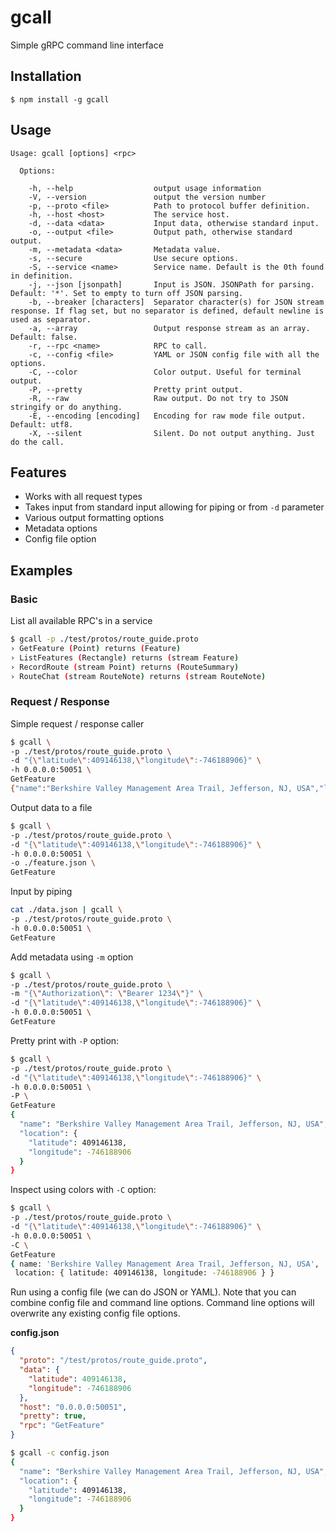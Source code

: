 # gcall

Simple gRPC command line interface

## Installation

```
$ npm install -g gcall
```

## Usage

```
Usage: gcall [options] <rpc>

  Options:

    -h, --help                  output usage information
    -V, --version               output the version number
    -p, --proto <file>          Path to protocol buffer definition.
    -h, --host <host>           The service host.
    -d, --data <data>           Input data, otherwise standard input.
    -o, --output <file>         Output path, otherwise standard output.
    -m, --metadata <data>       Metadata value.
    -s, --secure                Use secure options.
    -S, --service <name>        Service name. Default is the 0th found in definition.
    -j, --json [jsonpath]       Input is JSON. JSONPath for parsing. Default: '*'. Set to empty to turn off JSON parsing.
    -b, --breaker [characters]  Separator character(s) for JSON stream response. If flag set, but no separator is defined, default newline is used as separator.
    -a, --array                 Output response stream as an array. Default: false.
    -r, --rpc <name>            RPC to call.
    -c, --config <file>         YAML or JSON config file with all the options.
    -C, --color                 Color output. Useful for terminal output.
    -P, --pretty                Pretty print output.
    -R, --raw                   Raw output. Do not try to JSON stringify or do anything.
    -E, --encoding [encoding]   Encoding for raw mode file output. Default: utf8.
    -X, --silent                Silent. Do not output anything. Just do the call.
```

## Features

* Works with all request types
* Takes input from standard input allowing for piping or from `-d` parameter
* Various output formatting options
* Metadata options
* Config file option

## Examples

### Basic

List all available RPC's in a service

```sh
$ gcall -p ./test/protos/route_guide.proto
› GetFeature (Point) returns (Feature)
› ListFeatures (Rectangle) returns (stream Feature)
› RecordRoute (stream Point) returns (RouteSummary)
› RouteChat (stream RouteNote) returns (stream RouteNote)
```

### Request / Response

Simple request / response caller

```sh
$ gcall \
-p ./test/protos/route_guide.proto \
-d "{\"latitude\":409146138,\"longitude\":-746188906}" \
-h 0.0.0.0:50051 \
GetFeature
{"name":"Berkshire Valley Management Area Trail, Jefferson, NJ, USA","location":{"latitude":409146138,"longitude":-746188906}}
```

Output data to a file

```sh
$ gcall \
-p ./test/protos/route_guide.proto \
-d "{\"latitude\":409146138,\"longitude\":-746188906}" \
-h 0.0.0.0:50051 \
-o ./feature.json \
GetFeature
```

Input by piping

```sh
cat ./data.json | gcall \
-p ./test/protos/route_guide.proto \
-h 0.0.0.0:50051 \
GetFeature
```

Add metadata using `-m` option

```sh
$ gcall \
-p ./test/protos/route_guide.proto \
-m "{\"Authorization\": \"Bearer 1234\"}" \
-d "{\"latitude\":409146138,\"longitude\":-746188906}" \
-h 0.0.0.0:50051 \
GetFeature
```

Pretty print with `-P` option:

```sh
$ gcall \
-p ./test/protos/route_guide.proto \
-d "{\"latitude\":409146138,\"longitude\":-746188906}" \
-h 0.0.0.0:50051 \
-P \
GetFeature
{
  "name": "Berkshire Valley Management Area Trail, Jefferson, NJ, USA",
  "location": {
    "latitude": 409146138,
    "longitude": -746188906
  }
}
```

Inspect using colors with `-C` option:

```sh
$ gcall \
-p ./test/protos/route_guide.proto \
-d "{\"latitude\":409146138,\"longitude\":-746188906}" \
-h 0.0.0.0:50051 \
-C \
GetFeature
{ name: 'Berkshire Valley Management Area Trail, Jefferson, NJ, USA',
 location: { latitude: 409146138, longitude: -746188906 } }
```

Run using a config file (we can do JSON or YAML).
Note that you can combine config file and command line options.
Command line options will overwrite any existing config file options.

**config.json**

```json
{
  "proto": "/test/protos/route_guide.proto",
  "data": {
    "latitude": 409146138,
    "longitude": -746188906
  },
  "host": "0.0.0.0:50051",
  "pretty": true,
  "rpc": "GetFeature"
}
```

```sh
$ gcall -c config.json
{
  "name": "Berkshire Valley Management Area Trail, Jefferson, NJ, USA",
  "location": {
    "latitude": 409146138,
    "longitude": -746188906
  }
}
```
